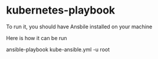# kubernetes-playbook
To run it, you should have Ansbile installed on your machine

Here is how it can be run

ansible-playbook kube-ansible.yml -u root
